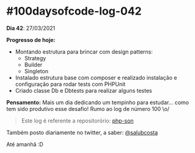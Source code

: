 # #100daysofcode-log-042

__Dia 42__: 27/03/2021

__Progresso de hoje:__
-   Montando estrutura para brincar com design patterns: 
    *   Strategy
    *   Builder
    *   Singleton
-   Instalado estrutura base com composer e realizado instalação e configuração para rodar tests com PHPUnit
-   Criado classe Db e Dbtests para realizar alguns testes
																						
__Pensamento:__ Mais um dia dedicando um tempinho para estudar... como tem sido produtivo esse desafio! Rumo ao log de número 100 \o/

> Este log é referente a repositorório: [php-son](https://github.com/salubcosta/php-son)

Também posto diariamente no twitter, a saber: [@salubcosta](https://twitter.com/salubcosta)

Até amanhã :D 
